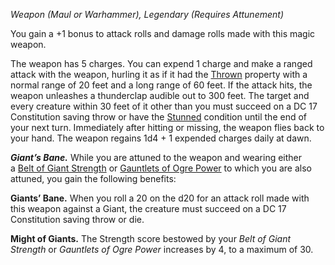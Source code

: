 _Weapon (Maul or Warhammer), Legendary (Requires Attunement)_

You gain a +1 bonus to attack rolls and damage rolls made with this magic weapon.

The weapon has 5 charges. You can expend 1 charge and make a ranged attack with the weapon, hurling it as if it had the [Thrown](https://www.dndbeyond.com/sources/dnd/free-rules/equipment#Thrown) property with a normal range of 20 feet and a long range of 60 feet. If the attack hits, the weapon unleashes a thunderclap audible out to 300 feet. The target and every creature within 30 feet of it other than you must succeed on a DC 17 Constitution saving throw or have the [Stunned](https://www.dndbeyond.com/sources/dnd/free-rules/rules-glossary#StunnedCondition) condition until the end of your next turn. Immediately after hitting or missing, the weapon flies back to your hand. The weapon regains 1d4 + 1 expended charges daily at dawn.

**_Giant’s Bane._** While you are attuned to the weapon and wearing either a [Belt of Giant Strength](https://www.dndbeyond.com/magic-items/5372-belt-of-giant-strength) or [Gauntlets of Ogre Power](https://www.dndbeyond.com/magic-items/4641-gauntlets-of-ogre-power) to which you are also attuned, you gain the following benefits:

**Giants’ Bane.** When you roll a 20 on the d20 for an attack roll made with this weapon against a Giant, the creature must succeed on a DC 17 Constitution saving throw or die.

**Might of Giants.** The Strength score bestowed by your _Belt of Giant Strength_ or _Gauntlets of Ogre Power_ increases by 4, to a maximum of 30.